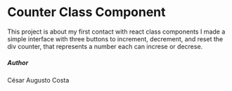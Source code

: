 # Counter Class Component

This project is about my first contact with react class components
I made a simple interface with three buttons to increment, decrement, and
reset the div counter, that represents a number each can increse or decrese.

##### Author

César Augusto Costa
